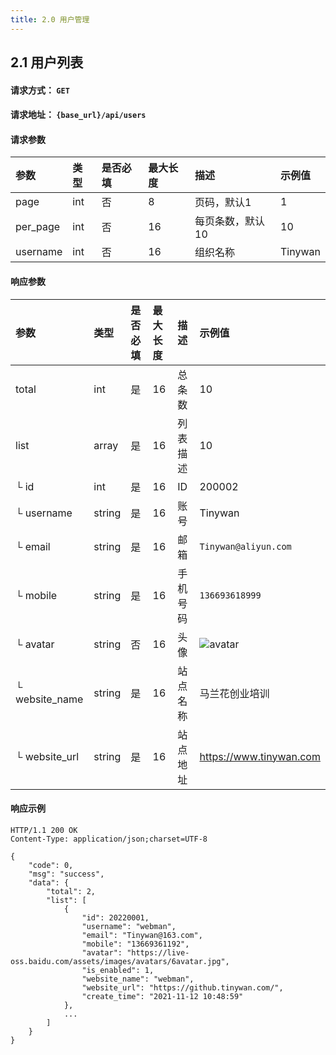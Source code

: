 ```yaml
---
title: 2.0 用户管理
---
```


## 2.1 用户列表

#### 请求方式： `GET`

#### 请求地址： `{base_url}/api/users`

#### 请求参数

| 参数|类型|是否必填|最大长度|描述|示例值|
|:---|:---|:---|:---|:---|:---|
| page| int | 否| 8 | 页码，默认1 | 1|
| per_page| int | 否| 16 | 每页条数，默认10 | 10|
| username | int | 否| 16 | 组织名称 | Tinywan|

#### 响应参数

| 参数|类型|是否必填|最大长度|描述|示例值|
|:---|:---|:---|:---|:---|:---|
| total| int | 是| 16 | 总条数 | 10 |
| list| array | 是| 16 |列表描述 |10 |
|└ id |int | 是| 16 |ID |200002 |
|└ username |string | 是| 16 |账号 |Tinywan |
|└ email |string | 是| 16 | 邮箱 |`Tinywan@aliyun.com`|
|└ mobile |string | 是| 16 |手机号码 | `136693618999`|
|└ avatar |string | 否 | 16 | 头像 |![avatar](https://live-oss.www.com/assets/images/avatars/6avatar.jpg)|
|└ website_name |string | 是| 16 | 站点名称 |马兰花创业培训|
|└ website_url |string | 是| 16 | 站点地址 |https://www.tinywan.com|
#### 响应示例

```json{1-2}
HTTP/1.1 200 OK
Content-Type: application/json;charset=UTF-8

{
    "code": 0,
    "msg": "success",
    "data": {
        "total": 2,
        "list": [
            {
                "id": 20220001,
                "username": "webman",
                "email": "Tinywan@163.com",
                "mobile": "13669361192",
                "avatar": "https://live-oss.baidu.com/assets/images/avatars/6avatar.jpg",
                "is_enabled": 1,
                "website_name": "webman",
                "website_url": "https://github.tinywan.com/",
                "create_time": "2021-11-12 10:48:59"
            },
            ...
        ]
    }
}
```

